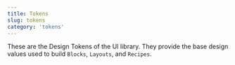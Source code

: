 ```yaml
---
title: Tokens
slug: tokens
category: 'tokens'
---
```


These are the Design Tokens of the UI library.
They provide the base design values used to build `Blocks`, `Layouts`, and `Recipes`.
